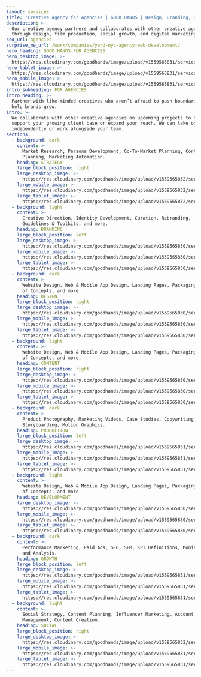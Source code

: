```yaml
---
layout: services
title: 'Creative Agency for Agencies | GOOD HANDS | Design, Branding, Strategy'
description: >-
  Our creative agency partners and collaborates with other creative agencies
  through design, film production, social growth, and digital marketing.
seo_url: agencies
surprise_me_url: /work/companies/yard-nyc-agency-web-development/
hero_heading: GOOD HANDS FOR AGENCIES
hero_desktop_image: >-
  https://res.cloudinary.com/goodhands/image/upload/v1559565831/services/agencies/agencies-services-hero-1280px_twtrvq.jpg
hero_tablet_image: >-
  https://res.cloudinary.com/goodhands/image/upload/v1559565831/services/agencies/agencies-services-hero-768px_s0lp6c.jpg
hero_mobile_image: >-
  https://res.cloudinary.com/goodhands/image/upload/v1559565831/services/agencies/agencies-services-hero-360px_cv1uf6.jpg
intro_subheading: FOR AGENCIES
intro_heading: >-
  Partner with like-minded creatives who aren’t afraid to push boundaries to
  help brands grow.
intro: >-
  We collaborate with other creative agencies on upcoming projects to help
  support your growing client base or expand your reach. We can take on projects
  independently or work alongside your team.
sections:
  - background: dark
    content: >-
      ​​Market Research, Persona Development, Go-To-Market Planning, Content
      Planning, Marketing Automation.
    heading: STRATEGY
    large_block_position: right
    large_desktop_image: >-
      https://res.cloudinary.com/goodhands/image/upload/v1559565832/services/agencies/agencies-services-strategy-lg-1280px_ha5d0o.jpg
    large_mobile_image: >-
      https://res.cloudinary.com/goodhands/image/upload/v1559565832/services/agencies/agencies-services-strategy-lg-360px_dejytl.jpg
    large_tablet_image: >-
      https://res.cloudinary.com/goodhands/image/upload/v1559565832/services/agencies/agencies-services-strategy-lg-768px_zmxdcb.jpg
  - background: light
    content: >-
      ​​Creative Direction, Identity Development, Curation, Rebranding,
      Guidelines & Toolkits, and more.
    heading: BRANDING
    large_block_position: left
    large_desktop_image: >-
      https://res.cloudinary.com/goodhands/image/upload/v1559565830/services/agencies/agencies-services-branding-lg-1280px_rpblpv.jpg
    large_mobile_image: >-
      https://res.cloudinary.com/goodhands/image/upload/v1559565830/services/agencies/agencies-services-branding-lg-360px_vta1kj.jpg
    large_tablet_image: >-
      https://res.cloudinary.com/goodhands/image/upload/v1559565830/services/agencies/agencies-services-branding-lg-768px_auekk6.jpg
  - background: dark
    content: >-
      ​​Website Design, Web & Mobile App Design, Landing Pages, Packaging, Proof
      of Concepts, and more.
    heading: DESIGN
    large_block_position: right
    large_desktop_image: >-
      https://res.cloudinary.com/goodhands/image/upload/v1559565830/services/agencies/agencies-services-design-lg-1280px_mzkcme.jpg
    large_mobile_image: >-
      https://res.cloudinary.com/goodhands/image/upload/v1559565830/services/agencies/agencies-services-design-lg-360px_wdwtw5.jpg
    large_tablet_image: >-
      https://res.cloudinary.com/goodhands/image/upload/v1559565830/services/agencies/agencies-services-design-lg-768px_oiybgx.jpg
  - background: light
    content: >-
      ​​Website Design, Web & Mobile App Design, Landing Pages, Packaging, Proof
      of Concepts, and more.
    heading: CONTENT
    large_block_position: right
    large_desktop_image: >-
      https://res.cloudinary.com/goodhands/image/upload/v1559565830/services/agencies/agencies-services-content-lg-1280px_pvl0my.jpg
    large_mobile_image: >-
      https://res.cloudinary.com/goodhands/image/upload/v1559565830/services/agencies/agencies-services-content-lg-360px_gl6h75.jpg
    large_tablet_image: >-
      https://res.cloudinary.com/goodhands/image/upload/v1559565830/services/agencies/agencies-services-content-lg-768px_mi6bvz.jpg
  - background: dark
    content: >-
      ​​Product Photography, Marketing Videos, Case Studies, Copywriting,
      Storyboarding, Motion Graphics.
    heading: PRODUCTION
    large_block_position: left
    large_desktop_image: >-
      https://res.cloudinary.com/goodhands/image/upload/v1559565831/services/agencies/agencies-services-production-lg-1280px_ugdehx.jpg
    large_mobile_image: >-
      https://res.cloudinary.com/goodhands/image/upload/v1559565831/services/agencies/agencies-services-production-lg-360px_kldfte.jpg
    large_tablet_image: >-
      https://res.cloudinary.com/goodhands/image/upload/v1559565831/services/agencies/agencies-services-production-lg-768px_oqjc4o.jpg
  - background: light
    content: >-
      ​​Website Design, Web & Mobile App Design, Landing Pages, Packaging, Proof
      of Concepts, and more.
    heading: DEVELOPMENT
    large_desktop_image: >-
      https://res.cloudinary.com/goodhands/image/upload/v1559565830/services/agencies/agencies-services-development-lg-1280px_t9qqvv.jpg
    large_mobile_image: >-
      https://res.cloudinary.com/goodhands/image/upload/v1559565830/services/agencies/agencies-services-development-lg-360px_u6cjav.jpg
    large_tablet_image: >-
      https://res.cloudinary.com/goodhands/image/upload/v1559565830/services/agencies/agencies-services-development-lg-768px_vrgclp.jpg
  - background: dark
    content: >-
      ​​Performance Marketing, Paid Ads, SEO, SEM, KPI Definitions, Monitoring
      and Analysis.
    heading: GROWTH
    large_block_position: left
    large_desktop_image: >-
      https://res.cloudinary.com/goodhands/image/upload/v1559565831/services/agencies/agencies-services-growth-lg-1280px_bqf4wb.jpg
    large_mobile_image: >-
      https://res.cloudinary.com/goodhands/image/upload/v1559565831/services/agencies/agencies-services-growth-lg-360px_co93hm.jpg
    large_tablet_image: >-
      https://res.cloudinary.com/goodhands/image/upload/v1559565831/services/agencies/agencies-services-growth-lg-768px_icxysh.jpg
  - background: light
    content: >-
      ​​Social Strategy, Content Planning, Influencer Marketing, Account
      Management, Content Creation.
    heading: SOCIAL
    large_block_position: right
    large_desktop_image: >-
      https://res.cloudinary.com/goodhands/image/upload/v1559565832/services/agencies/agencies-services-social-lg-1280px_yzirna.jpg
    large_mobile_image: >-
      https://res.cloudinary.com/goodhands/image/upload/v1559565831/services/agencies/agencies-services-social-lg-360px_ss5jne.jpg
    large_tablet_image: >-
      https://res.cloudinary.com/goodhands/image/upload/v1559565831/services/agencies/agencies-services-social-lg-768px_sgkuew.jpg
---
```


